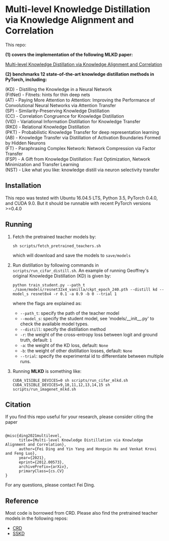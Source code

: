 # Multi-level Knowledge Distillation via Knowledge Alignment and Correlation

This repo:

**(1) covers the implementation of the following MLKD  paper:**

[Multi-level Knowledge Distillation via Knowledge Alignment and Correlation](https://arxiv.org/abs/2012.00573)

**(2) benchmarks 12 state-of-the-art knowledge distillation methods in PyTorch, including:**

(KD) - Distilling the Knowledge in a Neural Network  
(FitNet) - Fitnets: hints for thin deep nets  
(AT) - Paying More Attention to Attention: Improving the Performance of Convolutional Neural Networks
    via Attention Transfer  
(SP) - Similarity-Preserving Knowledge Distillation  
(CC) - Correlation Congruence for Knowledge Distillation  
(VID) - Variational Information Distillation for Knowledge Transfer  
(RKD) - Relational Knowledge Distillation  
(PKT) - Probabilistic Knowledge Transfer for deep representation learning  
(AB) - Knowledge Transfer via Distillation of Activation Boundaries Formed by Hidden Neurons  
(FT) - Paraphrasing Complex Network: Network Compression via Factor Transfer  
(FSP) - A Gift from Knowledge Distillation:
    Fast Optimization, Network Minimization and Transfer Learning  
(NST) - Like what you like: knowledge distill via neuron selectivity transfer 

## Installation

This repo was tested with Ubuntu 16.04.5 LTS, Python 3.5, PyTorch 0.4.0, and CUDA 9.0. But it should be runnable with recent PyTorch versions >=0.4.0

## Running

1. Fetch the pretrained teacher models by:

    ```
    sh scripts/fetch_pretrained_teachers.sh
    ```
   which will download and save the models to `save/models`
   
2. Run distillation by following commands in `scripts/run_cifar_distill.sh`. An example of running Geoffrey's original Knowledge Distillation (KD) is given by:

    ```
    python train_student.py --path_t ./save/models/resnet32x4_vanilla/ckpt_epoch_240.pth --distill kd --model_s resnet8x4 -r 0.1 -a 0.9 -b 0 --trial 1
    ```
    where the flags are explained as:
    - `--path_t`: specify the path of the teacher model
    - `--model_s`: specify the student model, see 'models/\_\_init\_\_.py' to check the available model types.
    - `--distill`: specify the distillation method
    - `-r`: the weight of the cross-entropy loss between logit and ground truth, default: `1`
    - `-a`: the weight of the KD loss, default: `None`
    - `-b`: the weight of other distillation losses, default: `None`
    - `--trial`: specify the experimental id to differentiate between multiple runs.
    
 
3. Running **MLKD** is something like:
    ```
    CUDA_VISIBLE_DEVICES=0 sh scripts/run_cifar_mlkd.sh
    CUDA_VISIBLE_DEVICES=9,10,11,12,13,14,15 sh scripts/run_imagenet_mlkd.sh
    ```
    
## Citation

If you find this repo useful for your research, please consider citing the paper

```

@misc{ding2021multilevel,
      title={Multi-level Knowledge Distillation via Knowledge Alignment and Correlation}, 
      author={Fei Ding and Yin Yang and Hongxin Hu and Venkat Krovi and Feng Luo},
      year={2021},
      eprint={2012.00573},
      archivePrefix={arXiv},
      primaryClass={cs.CV}
}
```
For any questions, please contact Fei Ding.

## Reference

Most code is borrowed from CRD. Please also find the pretrained teacher models in the following repos:

- [CRD](https://github.com/HobbitLong/RepDistiller)
- [SSKD](https://github.com/xuguodong03/SSKD)

